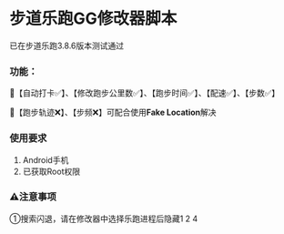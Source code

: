 # 步道乐跑GG修改器脚本

已在步道乐跑3.8.6版本测试通过

### 功能：

🔷【自动打卡✅】、【修改跑步公里数✅】、【跑步时间✅】、【配速✅】、【步数✅】
         
🔷【跑步轨迹❌】、【步频❌】可配合使用**Fake Location**解决

### 使用要求
1. Android手机
2. 已获取Root权限

### ⚠注意事项
①搜索闪退，请在修改器中选择乐跑进程后隐藏1 2 4

